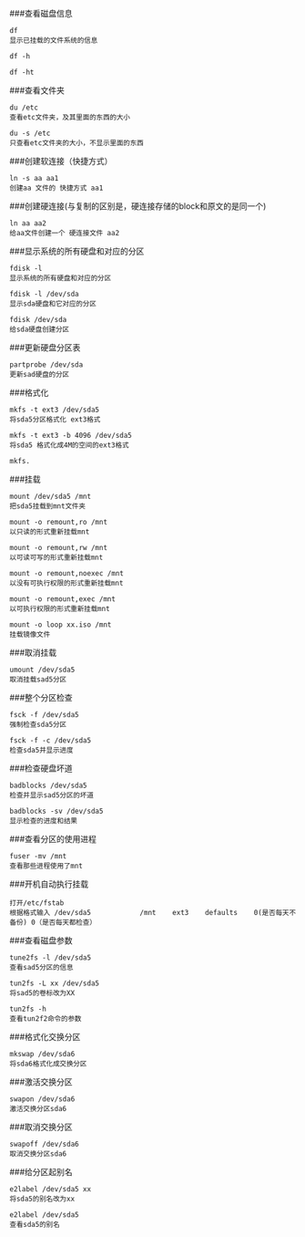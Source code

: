 ###查看磁盘信息
```
df
显示已挂载的文件系统的信息

df -h

df -ht

```

###查看文件夹
```
du /etc
查看etc文件夹，及其里面的东西的大小

du -s /etc
只查看etc文件夹的大小，不显示里面的东西
```

###创建软连接（快捷方式）
```
ln -s aa aa1
创建aa 文件的 快捷方式 aa1
```

###创建硬连接(与复制的区别是，硬连接存储的block和原文的是同一个)
```
ln aa aa2
给aa文件创建一个 硬连接文件 aa2
```

###显示系统的所有硬盘和对应的分区
```
fdisk -l
显示系统的所有硬盘和对应的分区

fdisk -l /dev/sda
显示sda硬盘和它对应的分区

fdisk /dev/sda
给sda硬盘创建分区
```

###更新硬盘分区表
```
partprobe /dev/sda
更新sad硬盘的分区
```

###格式化
```
mkfs -t ext3 /dev/sda5
将sda5分区格式化 ext3格式

mkfs -t ext3 -b 4096 /dev/sda5
将sda5 格式化成4M的空间的ext3格式

mkfs.
```

###挂载
```
mount /dev/sda5 /mnt
把sda5挂载到mnt文件夹

mount -o remount,ro /mnt
以只读的形式重新挂载mnt

mount -o remount,rw /mnt
以可读可写的形式重新挂载mnt

mount -o remount,noexec /mnt
以没有可执行权限的形式重新挂载mnt

mount -o remount,exec /mnt
以可执行权限的形式重新挂载mnt 

mount -o loop xx.iso /mnt
挂载镜像文件
```

###取消挂载
```
umount /dev/sda5
取消挂载sad5分区

```

###整个分区检查
```
fsck -f /dev/sda5
强制检查sda5分区

fsck -f -c /dev/sda5
检查sda5并显示进度
```

###检查硬盘坏道
```
badblocks /dev/sda5
检查并显示sad5分区的坏道

badblocks -sv /dev/sda5
显示检查的进度和结果
```

###查看分区的使用进程
```
fuser -mv /mnt
查看那些进程使用了mnt
```

###开机自动执行挂载
```
打开/etc/fstab
根据格式输入 /dev/sda5			/mnt	ext3	defaults	0(是否每天不备份) 0（是否每天都检查）
```

###查看磁盘参数
```
tune2fs -l /dev/sda5
查看sad5分区的信息

tun2fs -L xx /dev/sda5
将sad5的卷标改为XX

tun2fs -h
查看tun2f2命令的参数
```

###格式化交换分区
```
mkswap /dev/sda6
将sda6格式化成交换分区
```

###激活交换分区
```
swapon /dev/sda6
激活交换分区sda6
```

###取消交换分区
```
swapoff /dev/sda6
取消交换分区sda6
```

###给分区起别名
```
e2label /dev/sda5 xx
将sda5的别名改为xx

e2label /dev/sda5
查看sda5的别名
```